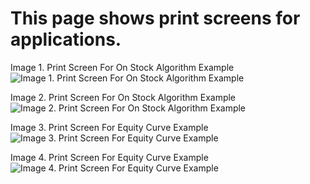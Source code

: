 # This page shows print screens for applications.

Image 1. Print Screen For On Stock Algorithm Example
![Image 1. Print Screen For On Stock Algorithm Example](https://github.com/sidorovis/stsc/blob/master/stsc.frontend.zozka/images/01.png)

Image 2. Print Screen For On Stock Algorithm Example
![Image 2. Print Screen For On Stock Algorithm Example](https://github.com/sidorovis/stsc/blob/master/stsc.frontend.zozka/images/02.png)

Image 3. Print Screen For Equity Curve Example
![Image 3. Print Screen For Equity Curve Example](https://github.com/sidorovis/stsc/blob/master/stsc.frontend.zozka/images/03.png)

Image 4. Print Screen For Equity Curve Example
![Image 4. Print Screen For Equity Curve Example](https://github.com/sidorovis/stsc/blob/master/stsc.frontend.zozka/images/04.png)



